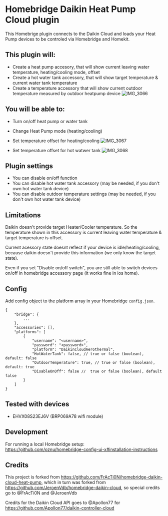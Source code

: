 # Homebridge Daikin Heat Pump Cloud plugin

This Homebrige plugin connects to the Daikin Cloud and loads your Heat Pump devices to be controled via Homebridge and Homekit.

## This plugin will:

- Create a heat pump accesory, that will show current leaving water temperature, heating/cooling mode, offset
- Create a hot water tank accessory, that will show target temperature & current water tank temperature
- Create a temperature accessory that will show current outdoor temperature measured by outdoor heatpump device
  ![IMG_3066](https://github.com/shaunpearce/homebridge-daikin-cloud-aerothermal/assets/20327897/2eaf06f1-b47f-4121-91c9-dfb29d36d494)


## You will be able to:

- Turn on/off heat pump or water tank
- Change Heat Pump mode (heating/cooling)
- Set temperature offset for heating/cooling
![IMG_3067](https://github.com/shaunpearce/homebridge-daikin-cloud-aerothermal/assets/20327897/60ba2e04-550b-4b53-b1a4-06a8db46a42e)


- Set temperature offset for hot watwer tank
 ![IMG_3068](https://github.com/shaunpearce/homebridge-daikin-cloud-aerothermal/assets/20327897/e17eb419-a734-43bc-9885-ce28ff972ad2)

## Plugin settings

- You can disable on/off function
- You can disable hot water tank accessory (may be needed, if you don't own hot water tank device)
- You can disable outdoor temperature settings (may be needed, if you don't own hot water tank device)

## Limitations

Daikin doesn't provide target Heater/Cooler temperature. So the temperature shown in this accessory is current leaving water temperature & target temperature is offset.

Current acessory state doesnt reflect if your device is idle/heating/cooling, because daikin doesn't provide this information (we only know the target state).

Even if you set "Disable on/off switch", you are still able to switch devices on/off in homebridge accessory page (it works fine in ios home).

## Config

Add config object to the platform array in your Homebridge `config.json`.

```
{
    "bridge": {
        ...
    },
    "accessories": [],
    "platforms": [
        {
            "username": "<username>",
            "password": "<password>",
            "platform": "DaikinCloudAerothermal",
            "HotWaterTank": false, // true or false (boolean), default: false
            "OutdoorTemperature": true, // true or false (boolean), default: true
            "DisableOnOff": false //  true or false (boolean), default false
        }
    ]
}
```

## Tested with devices

- EHVX08S23EJ6V (BRP069A78 wifi module)

## Development

For running a local Homebridge setup: https://github.com/oznu/homebridge-config-ui-x#installation-instructions

## Credits

This project is forked from https://github.com/FrAcTi0N/homebridge-daikin-cloud-heat-pump, which in turn was forked from https://github.com/JeroenVdb/homebridge-daikin-cloud, so special credits go to @FrAcTi0N and @JeroenVdb

Credits for the Daikin Cloud API goes to @Apollon77 for https://github.com/Apollon77/daikin-controller-cloud
